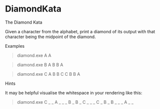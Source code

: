 # DiamondKata

The Diamond Kata

Given a character from the alphabet, print a diamond of its output with that character being the midpoint of the diamond.

Examples

> diamond.exe A
  A

> diamond.exe B
   A
  B B
   A

> diamond.exe C
    A
   B B
  C   C
   B B
    A

Hints

It may be helpful visualise the whitespace in your rendering like this:

> diamond.exe C
_ _ A _ _
_ B _ B _
C _ _ _ C
_ B _ B _
_ _ A _ _

